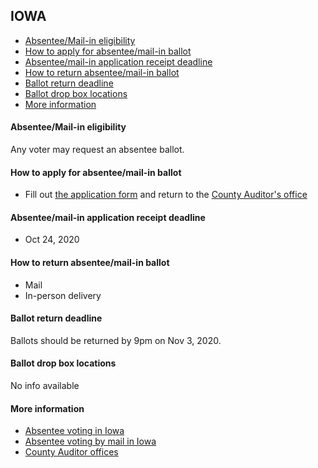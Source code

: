 ## IOWA

* [Absentee/Mail-in eligibility](#absenteemail-in-eligibility)
* [How to apply for absentee/mail-in ballot](#how-to-apply-for-absenteemail-in-ballot)
* [Absentee/mail-in application receipt deadline](#absenteemail-in-application-receipt-deadline)
* [How to return absentee/mail-in ballot](#how-to-return-absenteemail-in-ballot)
* [Ballot return deadline](#ballot-return-deadline)
* [Ballot drop box locations](#ballot-drop-box-locations)
* [More information](#more-information)


#### Absentee/Mail-in eligibility
Any voter may request an absentee ballot.

#### How to apply for absentee/mail-in ballot
* Fill out [the application form](https://sos.iowa.gov/elections/pdf/absenteeballotapp.pdf) and return to the [County Auditor's office](https://sos.iowa.gov/elections/auditors/auditorslist.html)

#### Absentee/mail-in application receipt deadline
* Oct 24, 2020


#### How to return absentee/mail-in ballot
* Mail
* In-person delivery

#### Ballot return deadline
Ballots should be returned by 9pm on Nov 3, 2020.

#### Ballot drop box locations
No info available


#### More information
* [Absentee voting in Iowa](https://sos.iowa.gov/elections/electioninfo/absenteeinfo.html)
* [Absentee voting by mail in Iowa](https://sos.iowa.gov/elections/electioninfo/absenteemail.html)
* [County Auditor offices](https://sos.iowa.gov/elections/auditors/auditorslist.html)
